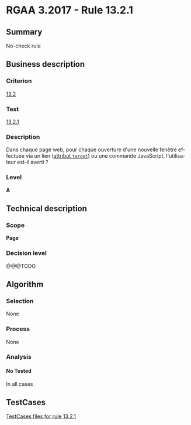 # RGAA 3.2017 - Rule 13.2.1

## Summary
No-check rule


## Business description

### Criterion
[13.2](http://references.modernisation.gouv.fr/rgaa-accessibilite/criteres.html#crit-13-2)

### Test
[13.2.1](http://references.modernisation.gouv.fr/rgaa-accessibilite/criteres.html#test-13-2-1)

### Description
<div lang="fr">Dans chaque page web, pour chaque ouverture d'une nouvelle fen&#xEA;tre effectu&#xE9;e via un lien (<a href="http://references.modernisation.gouv.fr/rgaa-accessibilite/glossaire.html#attribut-target">attribut <code lang="en">target</code></a>) ou une commande JavaScript, l'utilisateur est-il averti&nbsp;?</div>

### Level
**A**


## Technical description

### Scope
**Page**

### Decision level
@@@TODO


## Algorithm

### Selection
None

### Process
None

### Analysis

#### No Tested
In all cases


##  TestCases

[TestCases files for rule 13.2.1](https://github.com/Asqatasun/Asqatasun/tree/develop/rules/rules-rgaa3.2017/src/test/resources/testcases/rgaa32017/Rgaa32017Rule130201/)


